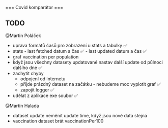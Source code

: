 === Covid komparátor ===

## TODO
@Martin Poláček
- uprava formátů časů pro zobrazení u stats a tabulky ✅
- stats - last fetched datum a čas ✅
        - last updated datum a čas ✅
- graf vaccination per population
- když jsou všechny datasety updatované nastav další update od půlnoci dalšího dne ✅
- zachytit chyby
    - odpojení od internetu
    - příjde prázdný dataset na začátku - nebudeme moc vyplotit graf ✅
    - zapojit logger ✅
- udělat z aplikace exe soubor ✅

@Martin Halada
- dataset update neměnit update time, když jsou nové data stejná
- vaccination dataset brát vaccinationPer100
